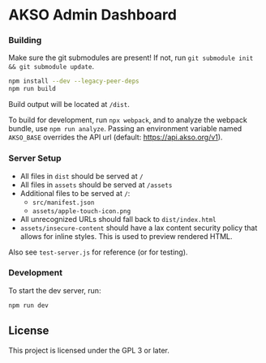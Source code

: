 # AKSO Admin Dashboard
### Building
Make sure the git submodules are present! If not, run `git submodule init && git submodule update`.

```sh
npm install --dev --legacy-peer-deps
npm run build
```
Build output will be located at `/dist`.

To build for development, run `npx webpack`, and to analyze the webpack bundle, use `npm run analyze`.
Passing an environment variable named `AKSO_BASE` overrides the API url (default: https://api.akso.org/v1).

### Server Setup
- All files in `dist` should be served at `/`
- All files in `assets` should be served at `/assets`
- Additional files to be served at `/`:
    + `src/manifest.json`
    + `assets/apple-touch-icon.png`
- All unrecognized URLs should fall back to `dist/index.html`
- `assets/insecure-content` should have a lax content security policy that allows for inline styles. This is used to preview rendered HTML.

Also see `test-server.js` for reference (or for testing).

### Development
To start the dev server, run:

```sh
npm run dev
```

## License
This project is licensed under the GPL 3 or later.
